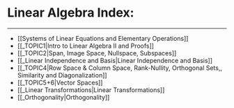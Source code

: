 # Linear Algebra Index:

***
- [[Systems of Linear Equations and Elementary Operations]]
- [[_TOPIC1|Intro to Linear Algebra II and Proofs]]
- [[_TOPIC2|Span, Image Space, Nullspace, Subspaces]]
- [[_Linear Independence and Basis|Linear Independence and Basis]]
- [[_TOPIC4|Row Space & Column Space, Rank-Nullity, Orthogonal Sets,, Similarity and Diagonalization]]
- [[_TOPIC5+6|Vector Spaces]]
- [[_Linear Transformations|Linear Transformations]]
- [[_Orthogonality|Orthogonality]]